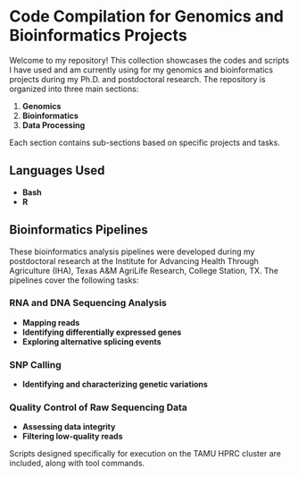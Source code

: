 # Code Compilation for Genomics and Bioinformatics Projects

Welcome to my repository! This collection showcases the codes and scripts I have used and am currently using for my genomics and bioinformatics projects during my Ph.D. and postdoctoral research. The repository is organized into three main sections:

1. **Genomics**
2. **Bioinformatics**
3. **Data Processing**

Each section contains sub-sections based on specific projects and tasks.

## Languages Used
- **Bash**
- **R**

## Bioinformatics Pipelines

These bioinformatics analysis pipelines were developed during my postdoctoral research at the Institute for Advancing Health Through Agriculture (IHA), Texas A&M AgriLife Research, College Station, TX. The pipelines cover the following tasks:

### RNA and DNA Sequencing Analysis
- **Mapping reads**
- **Identifying differentially expressed genes**
- **Exploring alternative splicing events**

### SNP Calling
- **Identifying and characterizing genetic variations**

### Quality Control of Raw Sequencing Data
- **Assessing data integrity**
- **Filtering low-quality reads**

Scripts designed specifically for execution on the TAMU HPRC cluster are included, along with tool commands.
